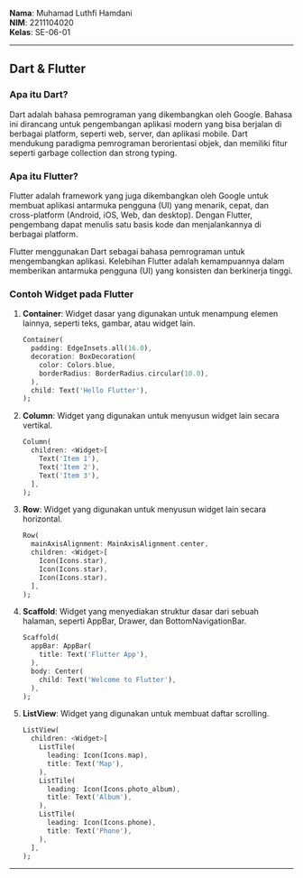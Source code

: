 

**Nama**: Muhamad Luthfi Hamdani  
**NIM**: 2211104020  
**Kelas**: SE-06-01  

---

## Dart & Flutter

### Apa itu Dart?
Dart adalah bahasa pemrograman yang dikembangkan oleh Google. Bahasa ini dirancang untuk pengembangan aplikasi modern yang bisa berjalan di berbagai platform, seperti web, server, dan aplikasi mobile. Dart mendukung paradigma pemrograman berorientasi objek, dan memiliki fitur seperti garbage collection dan strong typing.

### Apa itu Flutter?
Flutter adalah framework yang juga dikembangkan oleh Google untuk membuat aplikasi antarmuka pengguna (UI) yang menarik, cepat, dan cross-platform (Android, iOS, Web, dan desktop). Dengan Flutter, pengembang dapat menulis satu basis kode dan menjalankannya di berbagai platform. 

Flutter menggunakan Dart sebagai bahasa pemrograman untuk mengembangkan aplikasi. Kelebihan Flutter adalah kemampuannya dalam memberikan antarmuka pengguna (UI) yang konsisten dan berkinerja tinggi.

### Contoh Widget pada Flutter

1. **Container**: 
   Widget dasar yang digunakan untuk menampung elemen lainnya, seperti teks, gambar, atau widget lain.

   ```dart
   Container(
     padding: EdgeInsets.all(16.0),
     decoration: BoxDecoration(
       color: Colors.blue,
       borderRadius: BorderRadius.circular(10.0),
     ),
     child: Text('Hello Flutter'),
   );
   ```

2. **Column**: 
   Widget yang digunakan untuk menyusun widget lain secara vertikal.

   ```dart
   Column(
     children: <Widget>[
       Text('Item 1'),
       Text('Item 2'),
       Text('Item 3'),
     ],
   );
   ```

3. **Row**: 
   Widget yang digunakan untuk menyusun widget lain secara horizontal.

   ```dart
   Row(
     mainAxisAlignment: MainAxisAlignment.center,
     children: <Widget>[
       Icon(Icons.star),
       Icon(Icons.star),
       Icon(Icons.star),
     ],
   );
   ```

4. **Scaffold**: 
   Widget yang menyediakan struktur dasar dari sebuah halaman, seperti AppBar, Drawer, dan BottomNavigationBar.

   ```dart
   Scaffold(
     appBar: AppBar(
       title: Text('Flutter App'),
     ),
     body: Center(
       child: Text('Welcome to Flutter'),
     ),
   );
   ```

5. **ListView**: 
   Widget yang digunakan untuk membuat daftar scrolling.

   ```dart
   ListView(
     children: <Widget>[
       ListTile(
         leading: Icon(Icons.map),
         title: Text('Map'),
       ),
       ListTile(
         leading: Icon(Icons.photo_album),
         title: Text('Album'),
       ),
       ListTile(
         leading: Icon(Icons.phone),
         title: Text('Phone'),
       ),
     ],
   );
   ```

---
